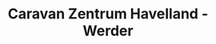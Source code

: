 ---
title: "Caravan Zentrum Havelland - Werder"
url: /werder-havel/caravan-zentrum-havelland-werder/
shop: Wohnwagen
---